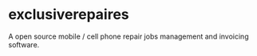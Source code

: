 # exclusiverepaires
A open source mobile / cell phone repair jobs management and invoicing software. 
